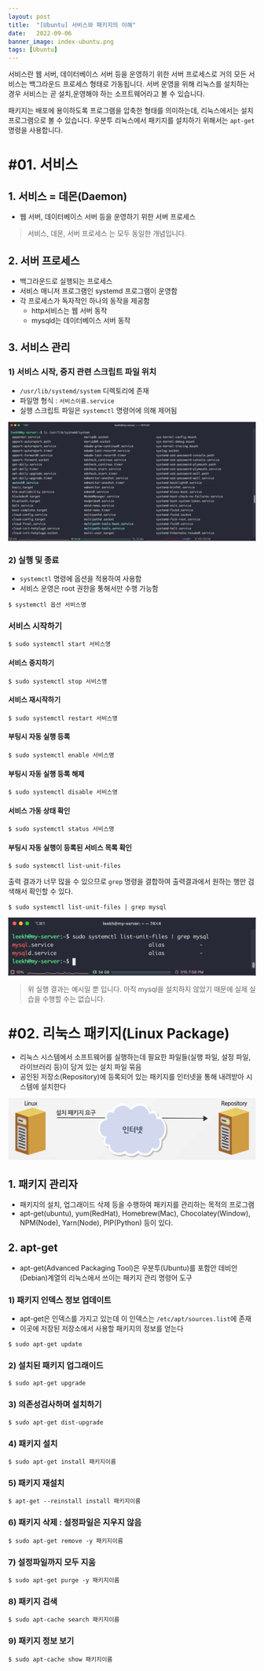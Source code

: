 ```yaml
---
layout: post
title:  "[Ubuntu] 서비스와 패키지의 이해"
date:   2022-09-06
banner_image: index-ubuntu.png
tags: [Ubuntu]
---
```


서비스란 웹 서버, 데이터베이스 서버 등을 운영하기 위한 서버 프로세스로 거의 모든 서비스는 백그라운드 프로세스 형태로 가동됩니다. 서버 운영을 위해 리눅스를 설치하는 경우 서비스는 곧 설치,운영해야 하는 소프트웨어라고 볼 수 있습니다.

패키지는 배포에 용이하도록 프로그램을 압축한 형태를 의미하는데, 리눅스에서는 설치 프로그램으로 볼 수 있습니다. 우분투 리눅스에서 패키지를 설치하기 위해서는 `apt-get` 명령을 사용합니다. 

<!--more-->

# #01. 서비스

## 1. 서비스 = 데몬(Daemon)

- 웹 서버, 데이터베이스 서버 등을 운영하기 위한 서버 프로세스

> 서비스, 데몬, 서버 프로세스 는 모두 동일한 개념입니다.

## 2. 서버 프로세스

- 백그라운드로 실행되는 프로세스
- 서비스 매니저 프로그램인 systemd 프로그램이 운영함
- 각 프로세스가 독자적인 하나의 동작을 제공함
  - http서비스는 웹 서버 동작
  - mysqld는 데이터베이스 서버 동작


## 3. 서비스 관리

### 1) 서비스 시작, 중지 관련 스크립트 파일 위치

- `/usr/lib/systemd/system` 디렉토리에 존재
- 파일명 형식 : `서비스이름.service`
- 실행 스크립트 파일은 `systemctl` 명령어에 의해 제어됨

![service](/images/posts/2022/0906/service.png)

### 2) 실행 및 종료

- `systemctl` 명령에 옵션을 적용하여 사용함
- 서비스 운영은 root 권한을 통해서만 수행 가능함

```shell
$ systemctl 옵션 서비스명
```

### 서비스 시작하기

```shell
$ sudo systemctl start 서비스명
```

#### 서비스 중지하기

```shell
$ sudo systemctl stop 서비스명
```

#### 서비스 재시작하기

```shell
$ sudo systemctl restart 서비스명
```

#### 부팅시 자동 실행 등록

```shell
$ sudo systemctl enable 서비스명
```

#### 부팅시 자동 실행 등록 해제

```shell
$ sudo systemctl disable 서비스명
```

#### 서비스 가동 상태 확인

```shell
$ sudo systemctl status 서비스명
```

#### 부팅시 자동 실행이 등록된 서비스 목록 확인

```shell
$ sudo systemctl list-unit-files
```

출력 결과가 너무 많을 수 있으므로 `grep` 명령을 결합하여 출력결과에서 원하는 행만 검색해서 확인할 수 있다.

```shell
$ sudo systemctl list-unit-files | grep mysql
```

![list-unit-files](/images/posts/2022/0906/list-unit-files.png)

> 위 실행 결과는 예시일 뿐 입니다. 아직 mysql을 설치하지 않았기 때문에 실제 실습을 수행할 수는 없습니다.

# #02. 리눅스 패키지(Linux Package)

- 리눅스 시스템에서 소프트웨어를 실행하는데 필요한 파일들(실행 파일, 설정 파일, 라이브러리 등)이 담겨 있는 설치 파일 묶음
- 공인된 저장소(Repository)에 등록되어 있는 패키지를 인터넷을 통해 내려받아 시스템에 설치한다

![package](/images/posts/2022/0906/package.png)

## 1. 패키지 관리자

- 패키지의 설치, 업그래이드 삭제 등을 수행하여 패키지를 관리하는 목적의 프로그램
- apt-get(ubuntu), yum(RedHat), Homebrew(Mac), Chocolatey(Window), NPM(Node), Yarn(Node), PIP(Python) 등이 있다.

## 2. apt-get

- apt-get(Advanced Packaging Tool)은 우분투(Ubuntu)를 포함안 데비안(Debian)계열의 리눅스에서 쓰이는 패키지 관리 명령어 도구

### 1) 패키지 인덱스 정보 업데이트

- apt-get은 인덱스를 가지고 있는데 이 인덱스는 `/etc/apt/sources.list`에 존재
- 이곳에 저장된 저장소에서 사용할 패키지의 정보를 얻는다

```shell
$ sudo apt-get update
```

### 2) 설치된 패키지 업그래이드

```shell
$ sudo apt-get upgrade
```

### 3) 의존성검사하며 설치하기

```shell
$ sudo apt-get dist-upgrade
```

### 4) 패키지 설치

```shell
$ sudo apt-get install 패키지이름
```

### 5) 패키지 재설치

```shell
$ apt-get --reinstall install 패키지이름
```

### 6) 패키지 삭제 : 설정파일은 지우지 않음

```shell
$ sudo apt-get remove -y 패키지이름
```

### 7) 설정파일까지 모두 지움

```shell
$ sudo apt-get purge -y 패키지이름
```

### 8) 패키지 검색

```shell
$ sudo apt-cache search 패키지이름
```

### 9) 패키지 정보 보기

```shell
$ sudo apt-cache show 패키지이름
```